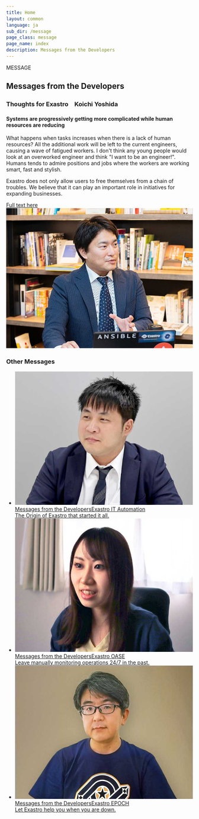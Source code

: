 ```yaml
---
title: Home
layout: common
language: ja
sub_dir: /message
page_class: message
page_name: index
description: Messages from the Developers
---
```

<!--
##################################################
   Messages from the Developers
##################################################
-->
<section id="homeMessage" class="homeArticle">
    <div class="homeArticle-Header">
        <div class="homeArticle-Type"><span>MESSAGE</span></div>
        <h2 class="homeArticle-Title">Messages from the Developers</h2>
    </div>
    <div class="homeArticle-Body">
        <div class="homeMessage-Main">
            <div class="homeMessage-Body">
                <h3 class="homeMessage-Body-Title">Thoughts for Exastro<span>　Koichi Yoshida</span></span></h3>
                <h4 class="homeMessage-Body-SubTitle">Systems are progressively getting more complicated while human resources are reducing</h4>
                <p class="homeMessage-Body-Par">What happens when tasks increases when there is a lack of human resources? All the additional work will be left to the current engineers, causing a wave of fatigued workers. I don't think any young people would look at an overworked engineer and think "I want to be an engineer!". Humans tends to admire positions and jobs where the workers are working smart, fast and stylish.</p>
                <p class="homeMessage-Body-Par">Exastro does not only allow users to free themselves from a chain of troubles. We believe that it can play an important role in initiatives for expanding businesses.</p>
                <div class="homeMessage-Body-Goto"><a class="homeMessage-Body-Link touch" href="/message/exastro_en.html">Full text here <i class="fa-solid fa-angle-right"></i></a></div>
            </div>
            <div class="homeMessage-Image">
                <img class="homeMessage-Image-Img" src="/assets/img/homeMessage.jpg" alt="Koichi Yoshida">
            </div>
        </div>
        <div class="homeMessage-Suite">
            <h3 class="homeMessage-Suite-Other">Other Messages</h3>
            <ul class="homeMessage-Suite-List">
                <li class="homeMessage-Suite-Item"><a class="homeMessage-Suite-Link ita touch" href="/message/ita_en.html">
                    <div class="homeMessage-Suite-Photo"><img class="homeMessage-Suite-Img" alt="脇谷 徹" src="/message/img/thoughtMenu02.jpg"></div>
                    <div class="homeMessage-Suite-Text">
                        <div class="homeMessage-Suite-Title"><span>Messages from the Developers</span>Exastro IT Automation</div>
                        <div class="homeMessage-Suite-SubTitle">The Origin of Exastro that started it all.</div>
                    </div>
                </a></li>
                <li class="homeMessage-Suite-Item"><a class="homeMessage-Suite-Link oase touch" href="/message/oase_en.html">
                    <div class="homeMessage-Suite-Photo"><img class="homeMessage-Suite-Img" alt="河野 友生子" src="/message/img/thoughtMenu03.jpg"></div>
                    <div class="homeMessage-Suite-Text">
                        <div class="homeMessage-Suite-Title"><span>Messages from the Developers</span>Exastro OASE</div>
                        <div class="homeMessage-Suite-SubTitle">Leave manually monitoring operations 24/7 in the past.</div>
                    </div>
                </a></li>
                <li class="homeMessage-Suite-Item"><a class="homeMessage-Suite-Link epoch touch" href="/message/epoch_en.html">
                    <div class="homeMessage-Suite-Photo"><img class="homeMessage-Suite-Img" alt="塩田 聡" src="/message/img/thoughtMenu04.jpg"></div>
                    <div class="homeMessage-Suite-Text">
                        <div class="homeMessage-Suite-Title"><span>Messages from the Developers</span>Exastro EPOCH</div>
                        <div class="homeMessage-Suite-SubTitle">Let Exastro help you when you are down.</div>
                    </div>
                </a></li>
            </ul>
        </div>
    </div>
</section>